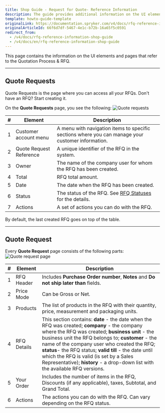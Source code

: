 ```yaml
---
title: Shop Guide - Request for Quote- Reference Information
description: The guide provides additional information on the UI elements you see on the Quote Requests pages.
template: howto-guide-template
originalLink: https://documentation.spryker.com/v4/docs/rfq-reference-information-shop-guide
originalArticleId: 66f6d7df-5467-4e1c-b72b-16a65f5c0591
redirect_from:
  - /v4/docs/rfq-reference-information-shop-guide
  - /v4/docs/en/rfq-reference-information-shop-guide
---
```


This page contains the information on the UI elements and pages that refer to the Quotation Process & RFQ.
***
## Quote Requests
Quote Requests is the page where you can access all your RFQs. Don't have an RFQ? Start creating it.

On the **Quote Requests** page, you see the following:
![Quote requests](https://spryker.s3.eu-central-1.amazonaws.com/docs/User+Guides/Shop+User+Guides/RFQ/Shop+Guide+-+Request+for+Quote:+Reference+Information/quote-requests.png) 

| # | Element | Description |
|---|---|---|
| 1 | Customer account menu | A menu with navigation items to specific sections where you can manage your customer information. |
| 2 | Quote Request Reference | A unique identifier of the RFQ in the system. |
| 3 | Owner | The name of the company user for whom the RFQ has been created. |
| 4 | Total | RFQ total amount. |
| 5 | Date | The date when the RFQ has been created. |
| 6 | Status | The status of the RFQ. See [RFQ Statuses](https://documentation.spryker.com/v4/docs/quotation-process-feature-overview#rfq-statuses) for the details. |
| 7 | Actions | A set of actions you can do with the RFQ. |

By default, the last created RFQ goes on top of the table.
***
## Quote Request

Every **Quote Request** page consists of the following parts:
![Quote request page](https://spryker.s3.eu-central-1.amazonaws.com/docs/User+Guides/Shop+User+Guides/RFQ/Shop+Guide+-+Request+for+Quote:+Reference+Information/quote-request-page.png) 

| # | Element | Description |
|---|---|---|
| 1 | RFQ Header | Includes **Purchase Order number**, **Notes** and **Do not ship later than** fields. |
| 2 | Price Mode | Can be Gross or Net. |
| 3 | Products | The list of products in the RFQ with their quantity, price, measurement and packaging units. |
| 4 | RFQ Details | This section contains: **date** - the date when the RFQ was created; **company** - the company where the RFQ was created; **business unit** - the business unit the RFQ belongs to; **customer** - the name of the company user who created the RFQ; **status**-  the RFQ status; **valid till** - the date until which the RFQ is valid (is set by a Sales Representative); **history** - a drop-down list with the available RFQ versions. |
| 5 | Your Order | Includes the number of items in the RFQ, Discounts (if any applicable), taxes, Subtotal, and Grand Total. |
| 6 | Actions | The actions you can do with the RFQ. Can vary depending on the RFQ status. |

<!-- Last review date: Aug 1, 2019 -->
